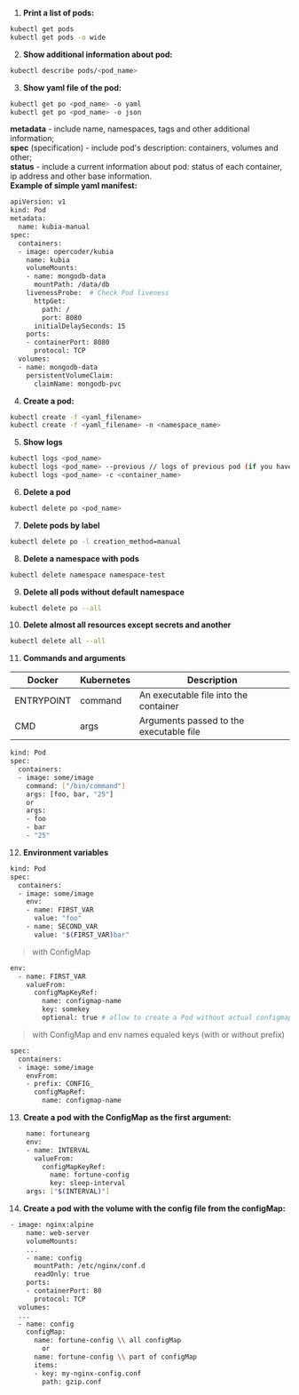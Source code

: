 1.  **Print a list of pods:**  
``` bash
kubectl get pods
kubectl get pods -o wide
```
2.  **Show additional information about pod:**  
``` bash
kubectl describe pods/<pod_name>
```
3. **Show yaml file of the pod:**  
``` bash
kubectl get po <pod_name> -o yaml  
kubectl get po <pod_name> -o json  
```
**metadata** - include name, namespaces, tags and other additional information;  
**spec** (specification) - include pod's description: containers, volumes and other;  
**status** - include a current information about pod: status of each container, ip address and other base information.  
**Example of simple yaml manifest:**  
``` bash
apiVersion: v1  
kind: Pod  
metadata:  
  name: kubia-manual  
spec:  
  containers:  
  - image: opercoder/kubia  
    name: kubia
    volumeMounts:
    - name: mongodb-data
      mountPath: /data/db
    livenessProbe:  # Check Pod liveness
      httpGet:
        path: /
        port: 8080
      initialDelaySeconds: 15
    ports:
    - containerPort: 8080
      protocol: TCP   
  volumes:
  - name: mongodb-data
    persistentVolumeClaim:
      claimName: mongodb-pvc
```
4. **Create a pod:**
``` bash
kubectl create -f <yaml_filename>  
kubectl create -f <yaml_filename> -n <namespace_name>
```
5. **Show logs**
``` bash
kubectl logs <pod_name>
kubectl logs <pod_name> --previous // logs of previous pod (if you have a checking of liveness)
kubectl logs <pod_name> -c <container_name>
```
6. **Delete a pod**
``` bash
kubectl delete po <pod_name>
```
7. **Delete pods by label**
``` bash
kubectl delete po -l creation_method=manual
```
8. **Delete a namespace with pods**
``` bash
kubectl delete namespace namespace-test
```
9. **Delete all pods without default namespace**
``` bash
kubectl delete po --all
```
10. **Delete almost all resources except secrets and another**
``` bash
kubectl delete all --all
```
11. **Commands and arguments**  
 
| Docker      | Kubernetes  | Description                             |  
|-------------|-------------|-----------------------------------------|  
| ENTRYPOINT  | command     | An executable file into the container   |  
| CMD         | args        | Arguments passed to the executable file | 
``` bash
kind: Pod
spec:
  containers:
  - image: some/image
    command: ["/bin/command"]
    args: [foo, bar, "25"]
    or
    args:
    - foo
    - bar
    - "25"
```
12. **Environment variables**
``` bash
kind: Pod
spec:
  containers:
  - image: some/image
    env:
    - name: FIRST_VAR
      value: "foo"
    - name: SECOND_VAR
      value: "$(FIRST_VAR)bar"
```
> with ConfigMap
``` bash
env:
  - name: FIRST_VAR
    valueFrom:
      configMapKeyRef:
        name: configmap-name
        key: somekey
        optional: true # allow to create a Pod without actual configmap
```
> with ConfigMap and env names equaled keys (with or without prefix)
``` bash
spec:
  containers:
  - image: some/image
    envFrom:
    - prefix: CONFIG_
      configMapRef:
        name: configmap-name
```
13. **Create a pod with the ConfigMap as the first argument:**
``` bash
    name: fortunearg
    env:
    - name: INTERVAL
      valueFrom: 
        configMapKeyRef:
          name: fortune-config
          key: sleep-interval
    args: ["$(INTERVAL)"]
```
14. **Create a pod with the volume with the config file from the configMap:**
``` bash
- image: nginx:alpine
    name: web-server
    volumeMounts:
    ...
    - name: config
      mountPath: /etc/nginx/conf.d    
      readOnly: true
    ports:
    - containerPort: 80
      protocol: TCP
  volumes:
  ...
  - name: config
    configMap:
      name: fortune-config \\ all configMap
        or
      name: fortune-config \\ part of configMap
      items:
      - key: my-nginx-config.conf
        path: gzip.conf
 ```

